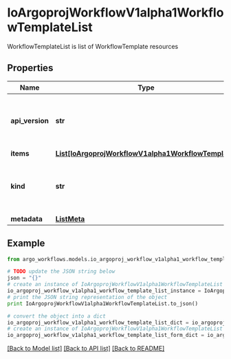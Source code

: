 # IoArgoprojWorkflowV1alpha1WorkflowTemplateList

WorkflowTemplateList is list of WorkflowTemplate resources

## Properties

Name | Type | Description | Notes
------------ | ------------- | ------------- | -------------
**api_version** | **str** | APIVersion defines the versioned schema of this representation of an object. Servers should convert recognized schemas to the latest internal value, and may reject unrecognized values. More info: https://git.io.k8s.community/contributors/devel/sig-architecture/api-conventions.md#resources | [optional] 
**items** | [**List[IoArgoprojWorkflowV1alpha1WorkflowTemplate]**](IoArgoprojWorkflowV1alpha1WorkflowTemplate.md) |  | 
**kind** | **str** | Kind is a string value representing the REST resource this object represents. Servers may infer this from the endpoint the client submits requests to. Cannot be updated. In CamelCase. More info: https://git.io.k8s.community/contributors/devel/sig-architecture/api-conventions.md#types-kinds | [optional] 
**metadata** | [**ListMeta**](ListMeta.md) |  | 

## Example

```python
from argo_workflows.models.io_argoproj_workflow_v1alpha1_workflow_template_list import IoArgoprojWorkflowV1alpha1WorkflowTemplateList

# TODO update the JSON string below
json = "{}"
# create an instance of IoArgoprojWorkflowV1alpha1WorkflowTemplateList from a JSON string
io_argoproj_workflow_v1alpha1_workflow_template_list_instance = IoArgoprojWorkflowV1alpha1WorkflowTemplateList.from_json(json)
# print the JSON string representation of the object
print IoArgoprojWorkflowV1alpha1WorkflowTemplateList.to_json()

# convert the object into a dict
io_argoproj_workflow_v1alpha1_workflow_template_list_dict = io_argoproj_workflow_v1alpha1_workflow_template_list_instance.to_dict()
# create an instance of IoArgoprojWorkflowV1alpha1WorkflowTemplateList from a dict
io_argoproj_workflow_v1alpha1_workflow_template_list_form_dict = io_argoproj_workflow_v1alpha1_workflow_template_list.from_dict(io_argoproj_workflow_v1alpha1_workflow_template_list_dict)
```
[[Back to Model list]](../README.md#documentation-for-models) [[Back to API list]](../README.md#documentation-for-api-endpoints) [[Back to README]](../README.md)


